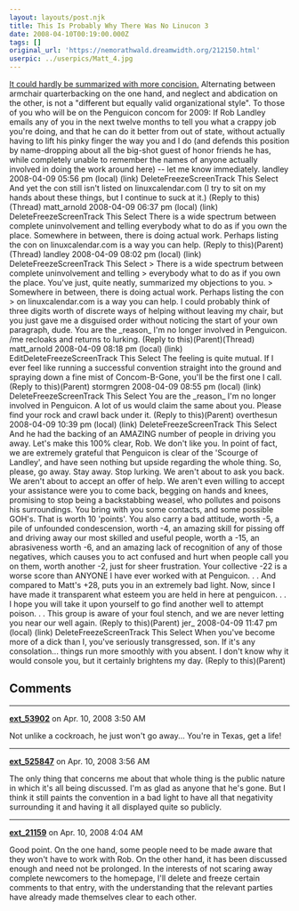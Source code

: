 ```yaml
---
layout: layouts/post.njk
title: This Is Probably Why There Was No Linucon 3
date: 2008-04-10T00:19:00.000Z
tags: []
original_url: 'https://nemorathwald.dreamwidth.org/212150.html'
userpic: ../userpics/Matt_4.jpg
---
```

[It could hardly be summarized with more concision.](http://community.livejournal.com/penguicon/72152.html) Alternating between armchair quarterbacking on the one hand, and neglect and abdication on the other, is not a "different but equally valid organizational style". To those of you who will be on the Penguicon concom for 2009: If Rob Landley emails any of you in the next twelve months to tell you what a crappy job you're doing, and that he can do it better from out of state, without actually having to lift his pinky finger the way you and I do (and defends this position by name-dropping about all the big-shot guest of honor friends he has, while completely unable to remember the names of anyone actually involved in doing the work around here) -- let me know immediately. landley 2008-04-09 05:56 pm (local) (link) DeleteFreezeScreenTrack This Select And yet the con still isn't listed on linuxcalendar.com (I try to sit on my hands about these things, but I continue to suck at it.) (Reply to this)(Thread) matt\_arnold 2008-04-09 06:37 pm (local) (link) DeleteFreezeScreenTrack This Select There is a wide spectrum between complete uninvolvement and telling everybody what to do as if you own the place. Somewhere in between, there is doing actual work. Perhaps listing the con on linuxcalendar.com is a way you can help. (Reply to this)(Parent)(Thread) landley 2008-04-09 08:02 pm (local) (link) DeleteFreezeScreenTrack This Select > There is a wide spectrum between complete uninvolvement and telling > everybody what to do as if you own the place. You've just, quite neatly, summarized my objections to you. > Somewhere in between, there is doing actual work. Perhaps listing the con > on linuxcalendar.com is a way you can help. I could probably think of three digits worth of discrete ways of helping without leaving my chair, but you just gave me a disguised order without noticing the start of your own paragraph, dude. You are the \_reason\_ I'm no longer involved in Penguicon. /me recloaks and returns to lurking. (Reply to this)(Parent)(Thread) matt\_arnold 2008-04-09 08:18 pm (local) (link) EditDeleteFreezeScreenTrack This Select The feeling is quite mutual. If I ever feel like running a successful convention straight into the ground and spraying down a fine mist of Concom-B-Gone, you'll be the first one I call. (Reply to this)(Parent) stormgren 2008-04-09 08:55 pm (local) (link) DeleteFreezeScreenTrack This Select You are the \_reason\_ I'm no longer involved in Penguicon. A lot of us would claim the same about you. Please find your rock and crawl back under it. (Reply to this)(Parent) overthesun 2008-04-09 10:39 pm (local) (link) DeleteFreezeScreenTrack This Select And he had the backing of an AMAZING number of people in driving you away. Let's make this 100% clear, Rob. We don't like you. In point of fact, we are extremely grateful that Penguicon is clear of the 'Scourge of Landley', and have seen nothing but upside regarding the whole thing. So, please, go away. Stay away. Stop lurking. We aren't about to ask you back. We aren't about to accept an offer of help. We aren't even willing to accept your assistance were you to come back, begging on hands and knees, promising to stop being a backstabbing weasel, who pollutes and poisons his surroundings. You bring with you some contacts, and some possible GOH's. That is worth 10 'points'. You also carry a bad attitude, worth -5, a pile of unfounded condescension, worth -4, an amazing skill for pissing off and driving away our most skilled and useful people, worth a -15, an abrasiveness worth -6, and an amazing lack of recognition of any of those negatives, which causes you to act confused and hurt when people call you on them, worth another -2, just for sheer frustration. Your collective -22 is a worse score than ANYONE I have ever worked with at Penguicon. . . And compared to Matt's +28, puts you in an extremely bad light. Now, since I have made it transparent what esteem you are held in here at penguicon. . . I hope you will take it upon yourself to go find another well to attempt poison. . . This group is aware of your foul stench, and we are never letting you near our well again. (Reply to this)(Parent) jer\_ 2008-04-09 11:47 pm (local) (link) DeleteFreezeScreenTrack This Select When you've become more of a dick than I, you've seriously transgressed, son. If it's any consolation... things run more smoothly with you absent. I don't know why it would console you, but it certainly brightens my day. (Reply to this)(Parent)

## Comments

---

**[ext_53902](https://www.dreamwidth.org/users/ext_53902)** on Apr. 10, 2008 3:50 AM

Not unlike a cockroach, he just won't go away... You're in Texas, get a life!

---

**[ext_525847](https://www.dreamwidth.org/users/ext_525847)** on Apr. 10, 2008 3:56 AM

The only thing that concerns me about that whole thing is the public nature in which it's all being discussed. I'm as glad as anyone that he's gone. But I think it still paints the convention in a bad light to have all that negativity surrounding it and having it all displayed quite so publicly.

---

**[ext_21159](https://www.dreamwidth.org/users/ext_21159)** on Apr. 10, 2008 4:04 AM

Good point. On the one hand, some people need to be made aware that they won't have to work with Rob. On the other hand, it has been discussed enough and need not be prolonged. In the interests of not scaring away complete newcomers to the homepage, I'll delete and freeze certain comments to that entry, with the understanding that the relevant parties have already made themselves clear to each other.
